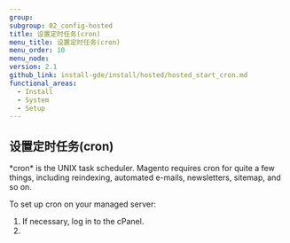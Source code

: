```yaml
---
group:
subgroup: 02_config-hosted
title: 设置定时任务(cron)
menu_title: 设置定时任务(cron)
menu_order: 10
menu_node:
version: 2.1
github_link: install-gde/install/hosted/hosted_start_cron.md
functional_areas:
  - Install
  - System
  - Setup
---
```


<h2 id="newbie-db">设置定时任务(cron)</h2>
*cron* is the UNIX task scheduler. Magento requires cron for quite a few things, including reindexing, automated e-mails, newsletters, sitemap, and so on.

To set up cron on your managed server:

1.	If necessary, log in to the cPanel.
2.	
